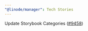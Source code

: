 ```yaml
---
"@linode/manager": Tech Stories
---
```


Update Storybook Categories ([#9458](https://github.com/linode/manager/pull/9458))

